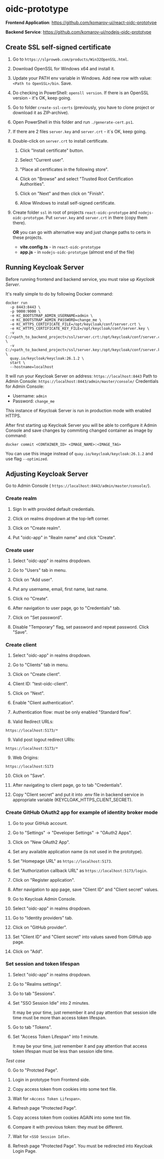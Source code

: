 # oidc-prototype

**Frontend Application**: https://github.com/komarov-ui/react-oidc-prototype

**Backend Service**: https://github.com/komarov-ui/nodejs-oidc-prototype

## Create SSL self-signed certificate

1. Go to `https://slproweb.com/products/Win32OpenSSL.html`.

2. Download OpenSSL for Windows x64 and install it.

3. Update your PATH env variable in Windows. Add new row with value: `<Path to OpenSSL>/bin`. Save.

4. Do checking in PowerShell: `opensll version`. If there is an OpenSSL version - it's OK, keep going.

5. Go to folder `create-ssl-certs` (previously, you have to clone project or download it as ZIP-archive).

6. Open PowerShell in this folder and run `./generate-cert.ps1`.

7. If there are 2 files `server.key` and `server.crt` - it`s OK, keep going.

8. Double-click on `server.crt` to install certificate.

    1) Click "Install certificate" button.

    2) Select "Current user".

    3) "Place all certificates in the following store".

    4) Click on "Browse" and select "Trusted Root Certification Authorities".

    5) Click on "Next" and then click on "Finish".

    6) Allow Windows to install self-signed certificate.

9. Create folder `ssl` in root of projects `react-oidc-prototype` and `nodejs-oidc-prototype`. Put `server.key` and `server.crt` in there (copy them there).

    **OR** you can go with alternative way and just change paths to certs in these projects.

    * **vite.config.ts** - in `react-oidc-prototype`
    * **app.js** - in `nodejs-oidc-prototype` (almost end of the file)

## Running Keycloak Server

Before running frontend and backend service, you must raise up *Keycloak Server*.

It's really simple to do by following Docker command:

```
docker run 
  -p 8443:8443 \
  -p 9000:9000 \
  -e KC_BOOTSTRAP_ADMIN_USERNAME=admin \
  -e KC_BOOTSTRAP_ADMIN_PASSWORD=change_me \
  -e KC_HTTPS_CERTIFICATE_FILE=/opt/keycloak/conf/server.crt \
  -e KC_HTTPS_CERTIFICATE_KEY_FILE=/opt/keycloak/conf/server.key \
  -v C:/<path_to_backend_project>/ssl/server.crt:/opt/keycloak/conf/server.crt \
  -v C:/<path_to_backend_project>/ssl/server.key:/opt/keycloak/conf/server.key \
  quay.io/keycloak/keycloak:26.1.2 \
  start \
  --hostname=localhost
```

It will run your Keycloak Server on address: `https://localhost:8443`
Path to Admin Console: `https://localhost:8443/admin/master/console/`
Credentials for Admin Console:

- Username: `admin`
- Password: `change_me`

This instance of Keycloak Server is run in production mode with enabled HTTPS.

After first starting up Keycloak Server you will be able to configure it Admin Console and save changes by commiting changed container as image by command:

```
docker commit <CONTAINER_ID> <IMAGE_NAME>:<IMAGE_TAG>
```

You can use this image instead of `quay.io/keycloak/keycloak:26.1.2` and use flag `--optimized`.

## Adjusting Keycloak Server

Go to Admin Console ( `https://localhost:8443/admin/master/console/`).

### Create realm

1. Sign In with provided default credentials.

2. Click on realms dropdown at the top-left corner.

3. Click on "Create realm".

4. Put "oidc-app" in "Realm name" and click "Create".

### Create user

1. Select "oidc-app" in realms dropdown.

2. Go to "Users" tab in menu.

3. Click on "Add user".

4. Put any username, email, first name, last name.

5. Click no "Create".

6. After navigation to user page, go to "Credentials" tab.

7. Click on "Set password".

8. Disable "Temporary" flag, set password and repeat password. Click "Save".

### Create client

1. Select "oidc-app" in realms dropdown.

2. Go to "Clients" tab in menu.

3. Click on "Create client".

4. Client ID: "test-oidc-client".

5. Click on "Next".

6. Enable "Client authentication".

7. Authentication flow: must be only enabled "Standard flow".

8. Valid Redirect URLs:

```
https://localhost:5173/*
```

9. Valid post logout redirect URIs:

```
https://localhost:5173/*
```

9. Web Origins:

```
https://localhost:5173
```

10. Click on "Save".

11. After navigating to client page, go to tab "Credentials".

12. Copy "Client secret" and put it into .env file in backend service in appropriate variable (KEYCLOAK_HTTPS_CLIENT_SECRET).

### Create GitHub OAuth2 app for example of identity broker mode

1. Go to your GitHub account.

2. Go to "Settings" -> "Developer Settings" -> "OAuth2 Apps".

3. Click on "New OAuth2 App".

4. Set any available application name (is not used in the prototype).

5. Set "Homepage URL" as `https://localhost:5173`.

6. Set "Authorization callback URL" as `https://localhost:5173/login`.

7. Click on "Register application".

8. After navigation to app page, save "Client ID" and "Client secret" values.

9. Go to Keycloak Admin Console.

10. Select "oidc-app" in realms dropdown.

11. Go to "Identity providers" tab.

12. Click on "GitHub provider".

13. Set "Client ID" and "Client secret" into values saved from GitHub app page.

14. Click on "Add".

### Set session and token lifespan

1. Select "oidc-app" in realms dropdown.

2. Go to "Realms settings".

3. Go to tab "Sessions".

4. Set "SSO Session Idle" into 2 minutes.

    It may be your time, just remember it and pay attention that session idle time must be more than access token lifespan.

5. Go to tab "Tokens".

5. Set "Access Token Lifespan" into 1 minute.

    It may be your time, just remember it and pay attention that access token lifespan must be less than session idle time.

*Test case*

0) Go to "Protcted Page".

1) Login in prototype from Frontend side.

2) Copy access token from cookies into some text file.

3) Wait for `<Access Token Lifespan>`.

4) Refresh page "Protected Page".

5) Copy access token from cookies AGAIN into some text file.

6) Compare it with previous token: they must be different.

7) Wait for `<SSO Session Idle>`.

8) Refresh page "Protected Page". You must be redirected into Keycloak Login Page.
